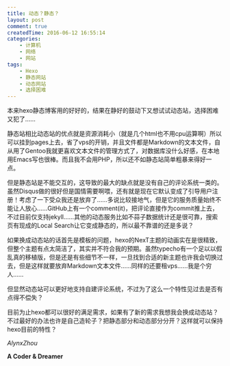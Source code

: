 ```yaml
---
title: 动态？静态？
layout: post
comment: true
createdTime: 2016-06-12 16:55:14
categories:
    - 计算机
    - 网络
    - 网站
tags:
    - Hexo
    - 静态网站
    - 动态网站
    - 选择困难
---
```

本来hexo静态博客用的好好的，结果在静好的鼓动下又想试试动态站，选择困难又犯了……

<!--more-->

静态站相比动态站的优点就是资源消耗小（就是几个html也不用cpu运算啊）所以可以挂到pages上去，省了vps的开销，并且文件都是Markdown的文本文件，自从用了Gentoo我就更喜欢文本文件的管理方式了，对数据库没什么好感，在本地用Emacs写也很棒。而且我不会用PHP，所以还不如静态站简单粗暴来得好一点。

但是静态站是不能交互的，这导致的最大的缺点就是没有自己的评论系统一类的。虽然Disqus做的很好但是国情需要啊喂，还有就是现在它默认变成了引导用户注册！考虑了一下受众我还是放弃了……多说比较接地气，但是它的服务质量始终不能让人放心……GitHub上有一个comment(it)，把评论直接作为commit推上去，不过目前仅支持jekyll……其他的动态服务比如不蒜子数据统计还是很可靠，搜索页有现成的Local Search让它变成静态的，所以最不靠谱的还是多说？

如果换成动态站的话首先是模板的问题，hexo的NexT主题的动画实在是很精致，但整个主题有点太简洁了，其实并不符合我的预期。虽然typecho有一个足以以假乱真的移植版，但是还是有些细节不一样，一旦找到合适的新主题也许我会切换过去，但是这样就要放弃Markdown文本文件……同样的还要租vps……我是个穷人……

但显然动态站可以更好地支持自建评论系统，不过为了这么一个特性见过去是否有点得不偿失？

目前为止hexo都可以很好的满足需求，如果有了新的需求我想我会换成动态站？不过最好的办法也许是自己造轮子？把静态部分和动态部分分开？这样就可以保持hexo目前的特性？

*AlynxZhou*

**A Coder & Dreamer**
